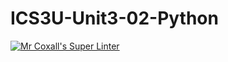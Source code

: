 # ICS3U-Unit3-02-Python

[![Mr Coxall's Super Linter](https://github.com/Evgeny-Vovk/ICS3U-Unit3-02-Python/workflows/Mr%20Coxall's%20Super%20Linter/badge.svg)](https://github.com/Evgeny-Vovk/ICS3U-Unit3-02-Python/actions)
